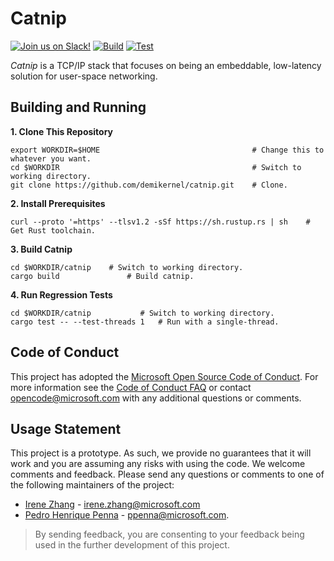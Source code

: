 Catnip
=======

[![Join us on Slack!](https://img.shields.io/badge/chat-on%20Slack-e01563.svg)](https://join.slack.com/t/demikernel/shared_invite/zt-t25ffjf9-2k7Y_594T8xn1GBWVYlQ2g)
[![Build](https://github.com/demikernel/catnip/actions/workflows/build.yml/badge.svg)](https://github.com/demikernel/catnip/actions/workflows/build.yml)
[![Test](https://github.com/demikernel/catnip/actions/workflows/test.yml/badge.svg)](https://github.com/demikernel/catnip/actions/workflows/test.yml)

_Catnip_ is a TCP/IP stack that focuses on being an embeddable, low-latency
solution for user-space networking.

Building and Running
---------------------

**1. Clone This Repository**
```
export WORKDIR=$HOME                                  # Change this to whatever you want.
cd $WORKDIR                                           # Switch to working directory.
git clone https://github.com/demikernel/catnip.git    # Clone.
```

**2. Install Prerequisites**
```
curl --proto '=https' --tlsv1.2 -sSf https://sh.rustup.rs | sh    # Get Rust toolchain.
```

**3. Build Catnip**
```
cd $WORKDIR/catnip    # Switch to working directory.
cargo build               # Build catnip.
```

**4. Run Regression Tests**
```
cd $WORKDIR/catnip           # Switch to working directory.
cargo test -- --test-threads 1   # Run with a single-thread.
```

Code of Conduct
---------------

This project has adopted the [Microsoft Open Source Code of Conduct](https://opensource.microsoft.com/codeofconduct/).
For more information see the [Code of Conduct FAQ](https://opensource.microsoft.com/codeofconduct/faq/)
or contact [opencode@microsoft.com](mailto:opencode@microsoft.com) with any additional questions or comments.


Usage Statement
--------------

This project is a prototype. As such, we provide no guarantees that it will
work and you are assuming any risks with using the code. We welcome comments
and feedback. Please send any questions or comments to one of the following
maintainers of the project:

- [Irene Zhang](https://github.com/iyzhang) - [irene.zhang@microsoft.com](mailto:irene.zhang@microsoft.com)
- [Pedro Henrique Penna](https://github.com/ppenna) - [ppenna@microsoft.com](mailto:ppenna@microsoft.com).

> By sending feedback, you are consenting to your feedback being used in the
> further development of this project.

